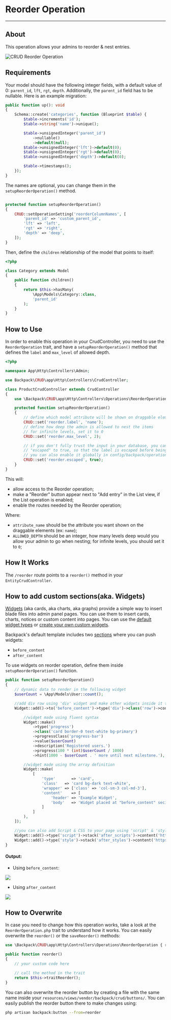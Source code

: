 # Reorder Operation

---

<a name="about"></a>
## About

This operation allows your admins to reorder & nest entries.

![CRUD Reorder Operation](https://backpackforlaravel.com/uploads/docs-4-0/operations/reorder.png)

<a name="requirements"></a>
## Requirements

Your model should have the following integer fields, with a default value of 0: `parent_id`, `lft`, `rgt`, `depth`. Additionally, the `parent_id` field has to be nullable. Here is an example migration:

```php
public function up(): void
{
    Schema::create('categories', function (Blueprint $table) {
        $table->increments('id');
        $table->string('name')->unique();

        $table->unsignedInteger('parent_id')
            ->nullable()
            ->default(null);
        $table->unsignedInteger('lft')->default(0);
        $table->unsignedInteger('rgt')->default(0);
        $table->unsignedInteger('depth')->default(0);

        $table->timestamps();
    });
}
```

The names are optional, you can change them in the ```setupReorderOperation()``` method. 
    
```php

protected function setupReorderOperation()
{
    CRUD::setOperationSetting('reorderColumnNames', [
        'parent_id' => 'custom_parent_id',
        'lft' => 'left',
        'rgt' => 'right',
        'depth' => 'deep',
    ]);
}
```

Then, define the `children` relationship of the model that points to itself:

```php
<?php

class Category extends Model
{
    public function children()
    {
        return $this->hasMany(
            \App\Models\Category::class,
            'parent_id'
        );
    }
}

```

<a name="how-to-use"></a>
## How to Use

In order to enable this operation in your CrudController, you need to use the ```ReorderOperation``` trait, and have a ```setupReorderOperation()``` method that defines the ```label``` and ```max_level``` of allowed depth.

```php
<?php

namespace App\Http\Controllers\Admin;

use Backpack\CRUD\app\Http\Controllers\CrudController;

class ProductCrudController extends CrudController
{
    use \Backpack\CRUD\app\Http\Controllers\Operations\ReorderOperation;

    protected function setupReorderOperation()
    {
    	// define which model attribute will be shown on draggable elements
        CRUD::set('reorder.label', 'name');
        // define how deep the admin is allowed to nest the items
        // for infinite levels, set it to 0
        CRUD::set('reorder.max_level', 2);

        // if you don't fully trust the input in your database, you can set 
        // "escaped" to true, so that the label is escaped before being shown
        // you can also enable it globally in config/backpack/operations/reorder.php
        CRUD::set('reorder.escaped', true);
    }
}
```

This will:
- allow access to the Reorder operation;
- make a "Reorder" button appear next to "Add entry" in the List view, if the List operation is enabled;
- enable the routes needed by the Reorder operation;

Where:
- ```attribute_name``` should be the attribute you want shown on the draggable elements (ex: ```name```);
- ```ALLOWED_DEPTH``` should be an integer, how many levels deep would you allow your admin to go when nesting; for infinite levels, you should set it to ```0```;

<a name="how-it-works"></a>
## How It Works

The ```/reorder``` route points to a ```reorder()``` method in your ```EntityCrudController```.

<a name="widget"></a>
## How to add custom sections(aka. Widgets)

[Widgets](https://backpackforlaravel.com/docs/{{version}}/base-widgets) (aka cards, aka charts, aka graphs) provide a simple way to insert blade files into admin panel pages. You can use them to insert cards, charts, notices or custom content into pages. You can use the [default widget types](https://backpackforlaravel.com/docs/{{version}}/base-widgets#default-widget-types) or [create your own custom widgets](https://backpackforlaravel.com/docs/{{version}}/base-widgets#creating-a-custom-widget-type).

Backpack's default template includes two [sections](https://backpackforlaravel.com/docs/{{version}}/base-widgets#requirements-1) where you can push widgets:

* `before_content`
* `after_content`

To use widgets on reorder operation, define them inside `setupReorderOperation()` function.

```php
public function setupReorderOperation()
{
    // dynamic data to render in the following widget
    $userCount = \App\Models\User::count();

    //add div row using 'div' widget and make other widgets inside it to be in a row
    Widget::add()->to('before_content')->type('div')->class('row')->content([

        //widget made using fluent syntax
        Widget::make()
            ->type('progress')
            ->class('card border-0 text-white bg-primary')
            ->progressClass('progress-bar')
            ->value($userCount)
            ->description('Registered users.')
            ->progress(100 * (int)$userCount / 1000)
            ->hint(1000 - $userCount . ' more until next milestone.'),

        //widget made using the array definition
        Widget::make(
            [
                'type'       => 'card',
                'class'   => 'card bg-dark text-white',
                'wrapper' => ['class' => 'col-sm-3 col-md-3'],
                'content'    => [
                    'header' => 'Example Widget',
                    'body'   => 'Widget placed at "before_content" secion in same row',
                ]
            ]
        ),
    ]);

    //you can also add Script & CSS to your page using 'script' & 'style' widget
    Widget::add()->type('script')->stack('after_scripts')->content('https://code.jquery.com/ui/1.12.0/jquery-ui.min.js');
    Widget::add()->type('style')->stack('after_styles')->content('https://cdn.jsdelivr.net/npm/@shoelace-style/shoelace@2.0.0-beta.58/dist/themes/light.css');
}
```

#### Output:
* Using `before_content`:

![](https://i.imgur.com/MF9ePIM.png)
* Using `after_content`

![](https://i.imgur.com/AxC3lAZ.png)

<a name="how-to-overwrite"></a>
## How to Overwrite

In case you need to change how this operation works, take a look at the ```ReorderOperation.php``` trait to understand how it works. You can easily overwrite the ```reorder()``` or the ```saveReorder()``` methods:

```php
use \Backpack\CRUD\app\Http\Controllers\Operations\ReorderOperation { reorder as traitReorder; }

public function reorder()
{
    // your custom code here

    // call the method in the trait
    return $this->traitReorder();
}
```

You can also overwrite the reorder button by creating a file with the same name inside your ```resources/views/vendor/backpack/crud/buttons/```. You can easily publish the reorder button there to make changes using:

```zsh
php artisan backpack:button --from=reorder
```
